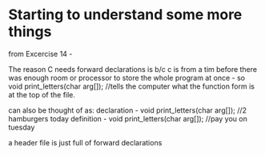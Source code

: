 #  Starting to understand some more things

from Excercise 14 - 

The reason C needs forward declarations is b/c  c is from a tim before there was 
enough room or processor to store the whole program at once - 
so 
void print_letters(char arg[]);    //tells the computer what the function form is at the top of the file. 

can also be thought of as:
declaration   -  void print_letters(char arg[]);     //2 hamburgers today
definition    -  void print_letters(char arg[]);     //pay you on tuesday


a header file is just full of forward declarations
